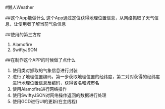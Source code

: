 #懒人Weather

##这个App能做什么
这个App通过定位获得地理位置信息，从网络抓取了天气信息，让使用者了解当前气象信息

##使用的第三方库
1. Alamofire	
2. SwiftyJSON	

##在制作这个APP的时候做了点什么
1. 使用类对抓取的气象信息进行封装
2. 进行了地理位置编码，第一步获取地理位置的经纬度，第二对对获得的经纬度进行地理位置信息反编码，获得省名和城市名
3. 使用Alamofire进行网络操作
4. 使用SwiftyJSON对网络操作返回的数据进行处理
5. 使用GCD进行UI的更新(在主线程)